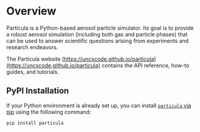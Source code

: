
# Overview

Particula is a Python-based aerosol particle simulator. Its goal is to provide a robust aerosol simulation (including both gas and particle phases) that can be used to answer scientific questions arising from experiments and research endeavors.

The Particula website [https://uncscode.github.io/particula](https://uncscode.github.io/particula) contains the API reference, how-to guides, and tutorials.

## PyPI Installation

If your Python environment is already set up, you can install [`particula` via pip](https://pypi.org/project/particula/) using the following command:

``` bash
pip install particula
```
